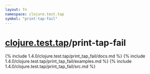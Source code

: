 ```yaml
---
layout: fn
namespace: clojure.test.tap
symbol: "print-tap-fail"
---
```


# [clojure.test.tap](../)/print-tap-fail

{% include 1.4.0/clojure.test.tap/print_tap_fail/docs.md %}
{% include 1.4.0/clojure.test.tap/print_tap_fail/examples.md %}
{% include 1.4.0/clojure.test.tap/print_tap_fail/src.md %}

